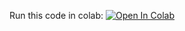 Run this code in colab: [![Open In Colab](https://colab.research.google.com/assets/colab-badge.svg)](https://colab.research.google.com/drive/1Sc2l4KdxFT10AJs79108xV-7AfOCJ3QE?usp=sharing)
